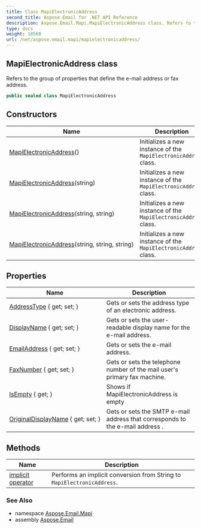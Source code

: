 ```yaml
---
title: Class MapiElectronicAddress
second_title: Aspose.Email for .NET API Reference
description: Aspose.Email.Mapi.MapiElectronicAddress class. Refers to the group of properties that define the email address or fax address
type: docs
weight: 18560
url: /net/aspose.email.mapi/mapielectronicaddress/
---
```

## MapiElectronicAddress class

Refers to the group of properties that define the e-mail address or fax address.

```csharp
public sealed class MapiElectronicAddress
```

## Constructors

| Name | Description |
| --- | --- |
| [MapiElectronicAddress](mapielectronicaddress/#constructor)() | Initializes a new instance of the `MapiElectronicAddress` class. |
| [MapiElectronicAddress](mapielectronicaddress/#constructor_1)(string) | Initializes a new instance of the `MapiElectronicAddress` class. |
| [MapiElectronicAddress](mapielectronicaddress/#constructor_2)(string, string) | Initializes a new instance of the `MapiElectronicAddress` class. |
| [MapiElectronicAddress](mapielectronicaddress/#constructor_3)(string, string, string) | Initializes a new instance of the `MapiElectronicAddress` class. |

## Properties

| Name | Description |
| --- | --- |
| [AddressType](../../aspose.email.mapi/mapielectronicaddress/addresstype/) { get; set; } | Gets or sets the address type of an electronic address. |
| [DisplayName](../../aspose.email.mapi/mapielectronicaddress/displayname/) { get; set; } | Gets or sets the user-readable display name for the e-mail address. |
| [EmailAddress](../../aspose.email.mapi/mapielectronicaddress/emailaddress/) { get; set; } | Gets or sets the e-mail address. |
| [FaxNumber](../../aspose.email.mapi/mapielectronicaddress/faxnumber/) { get; set; } | Gets or sets the telephone number of the mail user's primary fax machine. |
| [IsEmpty](../../aspose.email.mapi/mapielectronicaddress/isempty/) { get; } | Shows if MapiElectronicAddress is empty |
| [OriginalDisplayName](../../aspose.email.mapi/mapielectronicaddress/originaldisplayname/) { get; set; } | Gets or sets the SMTP e-mail address that corresponds to the e-mail address . |

## Methods

| Name | Description |
| --- | --- |
| [implicit operator](../../aspose.email.mapi/mapielectronicaddress/op_implicit/) | Performs an implicit conversion from String to `MapiElectronicAddress`. |

### See Also

* namespace [Aspose.Email.Mapi](../../aspose.email.mapi/)
* assembly [Aspose.Email](../../)


